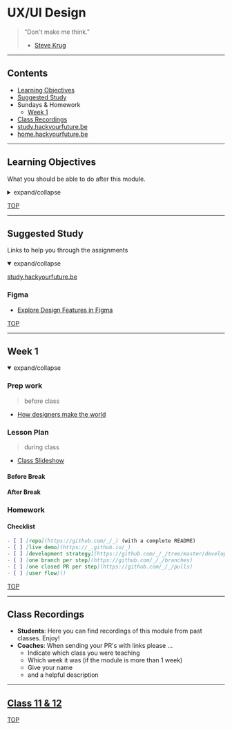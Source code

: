 # UX/UI Design

> “Don't make me think.”
>
> - [Steve Krug](https://en.wikipedia.org/wiki/Don%27t_Make_Me_Think)

---

## Contents

- [Learning Objectives](#learning-objectives)
- [Suggested Study](#suggested-study)
- Sundays & Homework
  - [Week 1](#week-1)
- [Class Recordings](#class-recordings)
- [study.hackyourfuture.be](https://study.hackyourfuture.be)
- [home.hackyourfuture.be](https://home.hackyourfuture.be/)

---

## Learning Objectives

What you should be able to do after this module.

<details>
<summary>expand/collapse</summary>

</details>

[TOP](#ux-ui-design)

---

## Suggested Study

Links to help you through the assignments

<details open>
<summary>expand/collapse</summary>

[study.hackyourfuture.be](https://study.hackyourfuture.be/ux-ui-design)

### Figma

- [Explore Design Features in Figma](https://www.youtube.com/playlist?list=PLXDU_eVOJTx6zk5MDarIs0asNoZqlRG23&mkt_tok=eyJpIjoiWXpJd09HRmhOelkzWW1aaCIsInQiOiJoRVRDT05JVSsrNzRzTmtBcUdtcDhVYVNsXC95Z2Vwbm92bzVWeGlGSXlnNVJ0REdad21kR05oNHhOZldOUmtscTJLSlwvWmE1ZFZOV0J4bjFQeGliT0h6cmRybTFFdzBHMTZaOHhTbVhha0tCWlZXbmdYTUE1Mk1pczJuRisxeFZMIn0%3D)

</details>

[TOP](#ux-ui-design)

---

## Week 1


<details open>
<summary>expand/collapse</summary>

### Prep work

> before class

- [How designers make the world](https://www.youtube.com/watch?v=BYS4JXW0f5g)


### Lesson Plan

> during class

- [Class Slideshow](https://docs.google.com/presentation/d/1FakGT5_VGVZ090Bcw3RiYu6CibJTGT5HQ5PbykMeX-w/edit#slide=id.g938bbe0eb7_2_146)

#### Before Break


#### After Break


### Homework


#### Checklist

```markdown
- [ ] [repo](https://github.com/_/_) (with a complete README)
- [ ] [live demo](https://_.github.io/_)
- [ ] [development strategy](https://github.com/_/_/tree/master/development-strategy.md)
- [ ] [one branch per step](https://github.com/_/_/branches)
- [ ] [one closed PR per step](https://github.com/_/_/pulls)
- [ ] [user flow]()
```

</details>

[TOP](#ux-ui-design)

---

## Class Recordings

- **Students**: Here you can find recordings of this module from past classes.  Enjoy!
- **Coaches**: When sending your PR's with links please ...
  - Indicate which class you were teaching
  - Which week it was (if the module is more than 1 week)
  - Give your name
  - and a helpful description

---

## [Class 11 & 12](https://github.com/hackyourfuturebelgium/class-11-12)



[TOP](#ux-ui-design)
